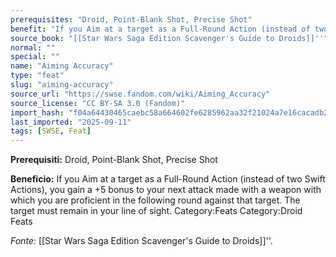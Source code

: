 ```yaml
---
prerequisites: "Droid, Point-Blank Shot, Precise Shot"
benefit: "If you Aim at a target as a Full-Round Action (instead of two Swift Actions), you gain a +5 bonus to your next attack made with a weapon with which you are proficient in the following round against that target. The target must remain in your line of sight. Category:Feats Category:Droid Feats"
source_book: "[[Star Wars Saga Edition Scavenger's Guide to Droids]]''"
normal: ""
special: ""
name: "Aiming Accuracy"
type: "feat"
slug: "aiming-accuracy"
source_url: "https://swse.fandom.com/wiki/Aiming_Accuracy"
source_license: "CC BY-SA 3.0 (Fandom)"
import_hash: "f04a64430465caebc58a664602fe6285962aa32f21024a7e16cacadb27d61675"
last_imported: "2025-09-11"
tags: [SWSE, Feat]
---
```

**Prerequisiti:** Droid, Point-Blank Shot, Precise Shot

**Beneficio:** If you Aim at a target as a Full-Round Action (instead of two Swift Actions), you gain a +5 bonus to your next attack made with a weapon with which you are proficient in the following round against that target. The target must remain in your line of sight. Category:Feats Category:Droid Feats

*Fonte:* [[Star Wars Saga Edition Scavenger's Guide to Droids]]''.